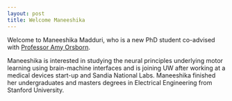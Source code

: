 ```yaml
---
layout: post
title: Welcome Maneeshika
---
```


Welcome to Maneeshika Madduri, who is a new PhD student co-advised with [Professor Amy Orsborn](http://faculty.washington.edu/aorsborn/).

Maneeshika is interested in studying the neural principles underlying motor learning using brain-machine interfaces and is joining UW after working at a medical devices start-up and Sandia National Labs. Maneeshika finished her undergraduates and masters degrees in Electrical Engineering from Stanford University. 
